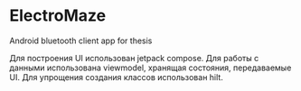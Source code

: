 # ElectroMaze
Android bluetooth client app for thesis

Для построения UI использован jetpack compose.
Для работы с данными использована viewmodel, хранящая состояния, передаваемые UI.
Для упрощения создания классов использован hilt.

